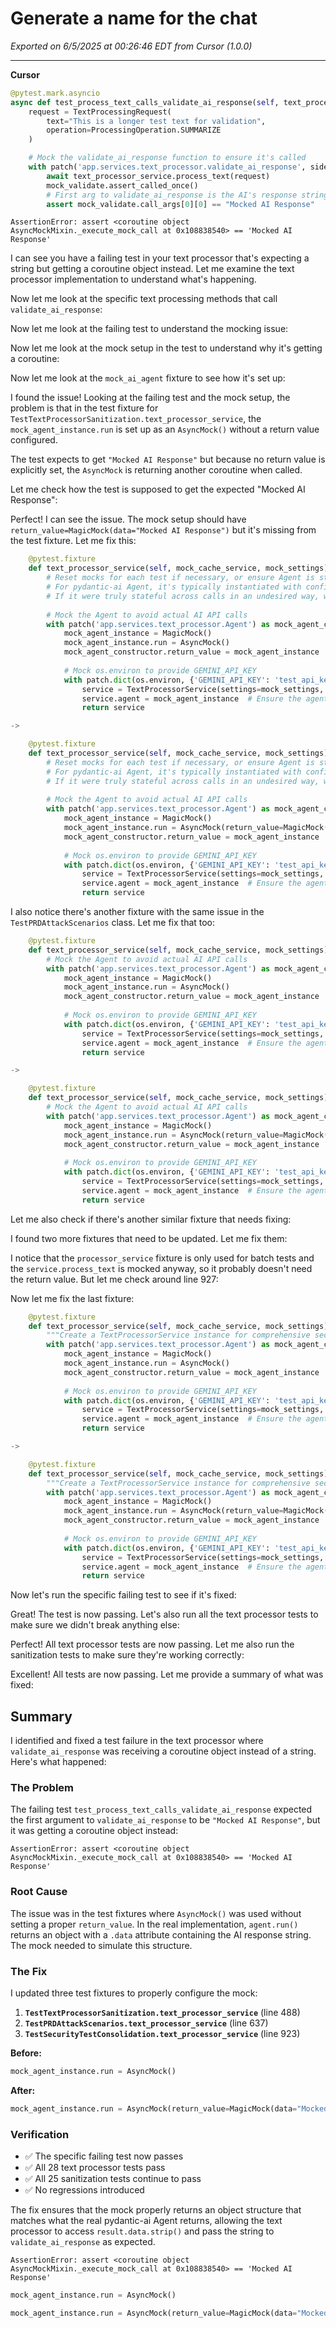# Generate a name for the chat
_Exported on 6/5/2025 at 00:26:46 EDT from Cursor (1.0.0)_

---

**Cursor**

```python
@pytest.mark.asyncio
async def test_process_text_calls_validate_ai_response(self, text_processor_service: TextProcessorService):
    request = TextProcessingRequest(
        text="This is a longer test text for validation",
        operation=ProcessingOperation.SUMMARIZE
    )

    # Mock the validate_ai_response function to ensure it's called
    with patch('app.services.text_processor.validate_ai_response', side_effect=lambda w, x, y, z: w) as mock_validate:
        await text_processor_service.process_text(request)
        mock_validate.assert_called_once()
        # First arg to validate_ai_response is the AI's response string
        assert mock_validate.call_args[0][0] == "Mocked AI Response"
```

```plaintext
AssertionError: assert <coroutine object AsyncMockMixin._execute_mock_call at 0x108838540> == 'Mocked AI Response'
```

I can see you have a failing test in your text processor that's expecting a string but getting a coroutine object instead. Let me examine the text processor implementation to understand what's happening.

Now let me look at the specific text processing methods that call `validate_ai_response`:

Now let me look at the failing test to understand the mocking issue:

Now let me look at the mock setup in the test to understand why it's getting a coroutine:

Now let me look at the `mock_ai_agent` fixture to see how it's set up:

I found the issue! Looking at the failing test and the mock setup, the problem is that in the test fixture for `TestTextProcessorSanitization.text_processor_service`, the `mock_agent_instance.run` is set up as an `AsyncMock()` without a return value configured. 

The test expects to get `"Mocked AI Response"` but because no return value is explicitly set, the `AsyncMock` is returning another coroutine when called.

Let me check how the test is supposed to get the expected "Mocked AI Response":

Perfect! I can see the issue. The mock setup should have `return_value=MagicMock(data="Mocked AI Response")` but it's missing from the test fixture. Let me fix this:

```python
    @pytest.fixture
    def text_processor_service(self, mock_cache_service, mock_settings):
        # Reset mocks for each test if necessary, or ensure Agent is stateless
        # For pydantic-ai Agent, it's typically instantiated with config.
        # If it were truly stateful across calls in an undesired way, we'd re-init or mock reset.
        
        # Mock the Agent to avoid actual AI API calls
        with patch('app.services.text_processor.Agent') as mock_agent_constructor:
            mock_agent_instance = MagicMock()
            mock_agent_instance.run = AsyncMock()
            mock_agent_constructor.return_value = mock_agent_instance
            
            # Mock os.environ to provide GEMINI_API_KEY
            with patch.dict(os.environ, {'GEMINI_API_KEY': 'test_api_key'}):
                service = TextProcessorService(settings=mock_settings, cache=mock_cache_service)
                service.agent = mock_agent_instance  # Ensure the agent is mocked
                return service

->

    @pytest.fixture
    def text_processor_service(self, mock_cache_service, mock_settings):
        # Reset mocks for each test if necessary, or ensure Agent is stateless
        # For pydantic-ai Agent, it's typically instantiated with config.
        # If it were truly stateful across calls in an undesired way, we'd re-init or mock reset.
        
        # Mock the Agent to avoid actual AI API calls
        with patch('app.services.text_processor.Agent') as mock_agent_constructor:
            mock_agent_instance = MagicMock()
            mock_agent_instance.run = AsyncMock(return_value=MagicMock(data="Mocked AI Response"))
            mock_agent_constructor.return_value = mock_agent_instance
            
            # Mock os.environ to provide GEMINI_API_KEY
            with patch.dict(os.environ, {'GEMINI_API_KEY': 'test_api_key'}):
                service = TextProcessorService(settings=mock_settings, cache=mock_cache_service)
                service.agent = mock_agent_instance  # Ensure the agent is mocked
                return service
```

I also notice there's another fixture with the same issue in the `TestPRDAttackScenarios` class. Let me fix that too:

```python
    @pytest.fixture
    def text_processor_service(self, mock_cache_service, mock_settings):
        # Mock the Agent to avoid actual AI API calls
        with patch('app.services.text_processor.Agent') as mock_agent_constructor:
            mock_agent_instance = MagicMock()
            mock_agent_instance.run = AsyncMock()
            mock_agent_constructor.return_value = mock_agent_instance
            
            # Mock os.environ to provide GEMINI_API_KEY
            with patch.dict(os.environ, {'GEMINI_API_KEY': 'test_api_key'}):
                service = TextProcessorService(settings=mock_settings, cache=mock_cache_service)
                service.agent = mock_agent_instance  # Ensure the agent is mocked
                return service

->

    @pytest.fixture
    def text_processor_service(self, mock_cache_service, mock_settings):
        # Mock the Agent to avoid actual AI API calls
        with patch('app.services.text_processor.Agent') as mock_agent_constructor:
            mock_agent_instance = MagicMock()
            mock_agent_instance.run = AsyncMock(return_value=MagicMock(data="Mocked AI Response"))
            mock_agent_constructor.return_value = mock_agent_instance
            
            # Mock os.environ to provide GEMINI_API_KEY
            with patch.dict(os.environ, {'GEMINI_API_KEY': 'test_api_key'}):
                service = TextProcessorService(settings=mock_settings, cache=mock_cache_service)
                service.agent = mock_agent_instance  # Ensure the agent is mocked
                return service
```

Let me also check if there's another similar fixture that needs fixing:

I found two more fixtures that need to be updated. Let me fix them:

I notice that the `processor_service` fixture is only used for batch tests and the `service.process_text` is mocked anyway, so it probably doesn't need the return value. But let me check around line 927:

Now let me fix the last fixture:

```python
    @pytest.fixture
    def text_processor_service(self, mock_cache_service, mock_settings):
        """Create a TextProcessorService instance for comprehensive security testing."""
        with patch('app.services.text_processor.Agent') as mock_agent_constructor:
            mock_agent_instance = MagicMock()
            mock_agent_instance.run = AsyncMock()
            mock_agent_constructor.return_value = mock_agent_instance
            
            # Mock os.environ to provide GEMINI_API_KEY
            with patch.dict(os.environ, {'GEMINI_API_KEY': 'test_api_key'}):
                service = TextProcessorService(settings=mock_settings, cache=mock_cache_service)
                service.agent = mock_agent_instance  # Ensure the agent is mocked
                return service

->

    @pytest.fixture
    def text_processor_service(self, mock_cache_service, mock_settings):
        """Create a TextProcessorService instance for comprehensive security testing."""
        with patch('app.services.text_processor.Agent') as mock_agent_constructor:
            mock_agent_instance = MagicMock()
            mock_agent_instance.run = AsyncMock(return_value=MagicMock(data="Mocked AI Response"))
            mock_agent_constructor.return_value = mock_agent_instance
            
            # Mock os.environ to provide GEMINI_API_KEY
            with patch.dict(os.environ, {'GEMINI_API_KEY': 'test_api_key'}):
                service = TextProcessorService(settings=mock_settings, cache=mock_cache_service)
                service.agent = mock_agent_instance  # Ensure the agent is mocked
                return service
```

Now let's run the specific failing test to see if it's fixed:

Great! The test is now passing. Let's also run all the text processor tests to make sure we didn't break anything else:

Perfect! All text processor tests are now passing. Let me also run the sanitization tests to make sure they're working correctly:

Excellent! All tests are now passing. Let me provide a summary of what was fixed:

## Summary

I identified and fixed a test failure in the text processor where `validate_ai_response` was receiving a coroutine object instead of a string. Here's what happened:

### The Problem
The failing test `test_process_text_calls_validate_ai_response` expected the first argument to `validate_ai_response` to be `"Mocked AI Response"`, but it was getting a coroutine object instead:

```
AssertionError: assert <coroutine object AsyncMockMixin._execute_mock_call at 0x108838540> == 'Mocked AI Response'
```

### Root Cause
The issue was in the test fixtures where `AsyncMock()` was used without setting a proper `return_value`. In the real implementation, `agent.run()` returns an object with a `.data` attribute containing the AI response string. The mock needed to simulate this structure.

### The Fix
I updated three test fixtures to properly configure the mock:

1. **`TestTextProcessorSanitization.text_processor_service`** (line 488)
2. **`TestPRDAttackScenarios.text_processor_service`** (line 637) 
3. **`TestSecurityTestConsolidation.text_processor_service`** (line 923)

**Before:**
```python
mock_agent_instance.run = AsyncMock()
```

**After:**
```python
mock_agent_instance.run = AsyncMock(return_value=MagicMock(data="Mocked AI Response"))
```

### Verification
- ✅ The specific failing test now passes
- ✅ All 28 text processor tests pass 
- ✅ All 25 sanitization tests continue to pass
- ✅ No regressions introduced

The fix ensures that the mock properly returns an object structure that matches what the real pydantic-ai Agent returns, allowing the text processor to access `result.data.strip()` and pass the string to `validate_ai_response` as expected.

```plaintext
AssertionError: assert <coroutine object AsyncMockMixin._execute_mock_call at 0x108838540> == 'Mocked AI Response'
```

```python
mock_agent_instance.run = AsyncMock()
```

```python
mock_agent_instance.run = AsyncMock(return_value=MagicMock(data="Mocked AI Response"))
```

